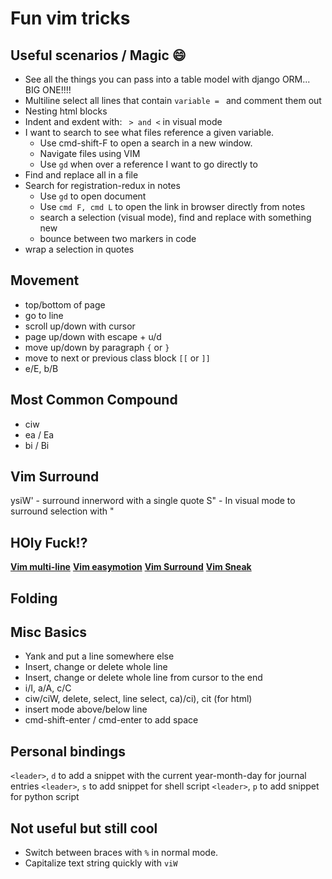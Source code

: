# Fun vim tricks

## Useful scenarios / Magic :smile:
- See all the things you can pass into a table model with django ORM... BIG ONE!!!!
- Multiline select all lines that contain `variable = ` and comment them out
- Nesting html blocks
- Indent and exdent with:   `  > and < ` in visual mode
- I want to search to see what files reference a given variable.
  - Use cmd-shift-F to open a search in a new window. 
  - Navigate files using VIM
  - Use `gd` when over a reference I want to go directly to
- Find and replace all in a file
- Search for registration-redux in notes
  - Use `gd` to open document
  - Use `cmd F, cmd L` to open the link in browser directly from notes
  - search a selection (visual mode), find and replace with something new 
  - bounce between two markers in code
- wrap a selection in quotes

## Movement
- top/bottom of page
- go to line
- scroll up/down with cursor
- page up/down with escape + u/d
- move up/down by paragraph `{` or `}`
- move to next or previous class block `[[` or `]]`
- e/E, b/B

## Most Common Compound
- ciw
- ea / Ea
- bi / Bi


## Vim Surround
ysiW' - surround innerword with a single quote
S" - In visual mode to surround selection with "


## HOly Fuck!?
[**Vim multi-line**](https://www.barbarianmeetscoding.com/boost-your-coding-fu-with-vscode-and-vim/multiple-cursors/)
[**Vim easymotion**](https://www.barbarianmeetscoding.com/boost-your-coding-fu-with-vscode-and-vim/moving-even-faster-with-vim-sneak-and-easymotion/)
[**Vim Surround**](https://github.com/tpope/vim-surround)
[**Vim Sneak**](https://github.com/justinmk/vim-sneak)

## Folding

## Misc Basics
- Yank and put a line somewhere else
- Insert, change or delete whole line
- Insert, change or delete whole line from cursor to the end
- i/I, a/A, c/C
- ciw/ciW, delete, select, line select, ca)/ci), cit (for html)
- insert mode above/below line
- cmd-shift-enter / cmd-enter to add space

## Personal bindings
`<leader>`, `d` to add a snippet with the current year-month-day for journal entries
`<leader>`, `s` to add snippet for shell script
`<leader>`, `p` to add snippet for python script


## Not useful but still cool
- Switch between braces with `%` in normal mode.
- Capitalize text string quickly with `viW`

